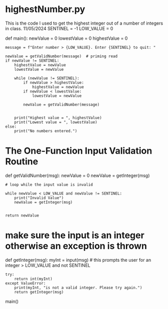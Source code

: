 # highestNumber.py
This is the code I used to get the highest integer out of a number of integers in class. 11/05/2024
SENTINEL = -1
LOW_VALUE = 0

def main():
    newValue = 0
    lowestValue = 0
    highestValue = 0

    message = f"Enter number > {LOW_VALUE}. Enter {SENTINEL} to quit: "

    newValue = getValidNumber(message)  # priming read
    if newValue != SENTINEL:
        highestValue = newValue
        lowestValue = newValue

        while (newValue != SENTINEL):
            if newValue > highestValue:
                highestValue = newValue
            if newValue < lowestValue:
                lowestValue = newValue
            
            newValue = getValidNumber(message)
        

        print("Highest value = ", highestValue)
        print("Lowest value = ", lowestValue)
    else:
        print("No numbers entered.")
    

# The One-Function Input Validation Routine
        
def getValidNumber(msg):
    newValue = 0
    newValue = getInteger(msg)

    # loop while the input value is invalid

    while newValue < LOW_VALUE and newValue != SENTINEL:
        print("Invalid Value")
        newValue = getInteger(msg)
    

    return newValue

# make sure the input is an integer otherwise an exception is thrown
def getInteger(msg):
    myInt = input(msg)  # this prompts the user for an integer > LOW_VALUE and not SENTINEL

    try:
        return int(myInt)
    except ValueError: 
        print(myInt, "is not a valid integer. Please try again.")
        return getInteger(msg)

main()
